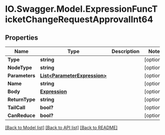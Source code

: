 # IO.Swagger.Model.ExpressionFuncTicketChangeRequestApprovalInt64
## Properties

Name | Type | Description | Notes
------------ | ------------- | ------------- | -------------
**Type** | **string** |  | [optional] 
**NodeType** | **string** |  | [optional] 
**Parameters** | [**List&lt;ParameterExpression&gt;**](ParameterExpression.md) |  | [optional] 
**Name** | **string** |  | [optional] 
**Body** | [**Expression**](Expression.md) |  | [optional] 
**ReturnType** | **string** |  | [optional] 
**TailCall** | **bool?** |  | [optional] 
**CanReduce** | **bool?** |  | [optional] 

[[Back to Model list]](../README.md#documentation-for-models) [[Back to API list]](../README.md#documentation-for-api-endpoints) [[Back to README]](../README.md)

